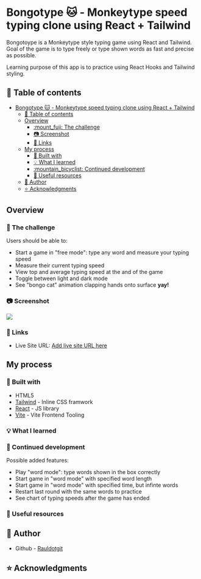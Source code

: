 # Bongotype :cat: - Monkeytype speed typing clone using React + Tailwind

Bongotoype is a Monkeytype style typing game using React and Tailwind. Goal of the game is to type freely or type shown words as fast and precise as possible.

Learning purpose of this app is to practice using React Hooks and Tailwind styling.

## :book: Table of contents

- [Bongotype :cat: - Monkeytype speed typing clone using React + Tailwind](#bongotype-cat---monkeytype-speed-typing-clone-using-react--tailwind)
  - [:book: Table of contents](#book-table-of-contents)
  - [Overview](#overview)
    - [:mount\_fuji: The challenge](#mount_fuji-the-challenge)
    - [:camera: Screenshot](#camera-screenshot)
    - [:link: Links](#link-links)
  - [My process](#my-process)
    - [:wrench: Built with](#wrench-built-with)
    - [:bulb: What I learned](#bulb-what-i-learned)
    - [:mountain\_bicyclist: Continued development](#mountain_bicyclist-continued-development)
    - [:cake: Useful resources](#cake-useful-resources)
  - [:pencil: Author](#pencil-author)
  - [:star: Acknowledgments](#star-acknowledgments)

## Overview

### :mount_fuji: The challenge

Users should be able to:

  - Start a game in "free mode": type any word and measure your typing speed
  - Measure their current typing speed
  - View top and average typing speed at the and of the game
  - Toggle between light and dark mode
  - See "bongo cat" animation clapping hands onto surface **yay!**


### :camera: Screenshot

![](./screenshot.jpg)


### :link: Links

- Live Site URL: [Add live site URL here](https://your-live-site-url.com)

## My process

### :wrench: Built with

- HTML5
- [Tailwind](https://tailwindcss.com/) - Inline CSS framwork
- [React](https://reactjs.org/) - JS library
- [Vite](https://vitejs.dev/) - Vite Frontend Tooling

### :bulb: What I learned

### :mountain_bicyclist: Continued development

Possible added features:

  - Play "word mode": type words shown in the box correctly
  - Start game in "word mode" with specified word length
  - Start game in "word mode" with specified time, but infinte words
  - Restart last round with the same words to practice
  - See chart of typing speeds after the game has ended

### :cake: Useful resources


## :pencil: Author

- Github - [Rauldotgit](https://github.com/rauldotgit/)

## :star: Acknowledgments

